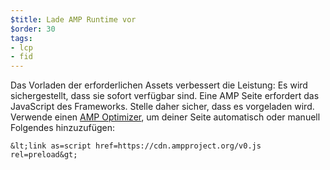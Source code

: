 ```yaml
---
$title: Lade AMP Runtime vor
$order: 30
tags:
- lcp
- fid
---
```


Das Vorladen der erforderlichen Assets verbessert die Leistung: Es wird sichergestellt, dass sie sofort verfügbar sind. Eine AMP Seite erfordert das JavaScript des Frameworks. Stelle daher sicher, dass es vorgeladen wird. Verwende einen [AMP Optimizer](https://amp.dev/documentation/guides-and-tutorials/optimize-and-measure/amp-optimizer-guide/), um deiner Seite automatisch oder manuell Folgendes hinzuzufügen:

```
&lt;link as=script href=https://cdn.ampproject.org/v0.js rel=preload&gt;
```
